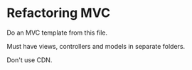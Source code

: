 # Refactoring MVC

Do an MVC template from this file.

Must have views, controllers and models in separate folders.

Don't use CDN.
